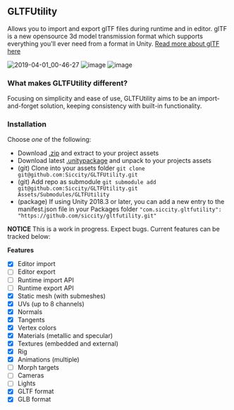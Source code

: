 ## GLTFUtility
Allows you to import and export glTF files during runtime and in editor.
glTF is a new opensource 3d model transmission format which supports everything you'll ever need from a format in Unity.
[Read more about glTF here](https://www.khronos.org/gltf/)

![2019-04-01_00-46-27](https://user-images.githubusercontent.com/6402525/55296304-b2aa5880-5417-11e9-89a8-78ab540dc126.gif)
![image](https://user-images.githubusercontent.com/6402525/55296353-7297a580-5418-11e9-8e76-5078680ee0d3.png)
![image](https://user-images.githubusercontent.com/6402525/55296436-bd65ed00-5419-11e9-9723-31225b99450b.png)


### What makes GLTFUtility different?
Focusing on simplicity and ease of use, GLTFUtility aims to be an import-and-forget solution, keeping consistency with built-in functionality. 

### Installation
Choose *one* of the following:
* Download [.zip](https://github.com/Siccity/GLTFUtility/archive/master.zip) and extract to your project assets
* Download latest [.unitypackage](https://github.com/Siccity/GLTFUtility/releases) and unpack to your projects assets
* (git) Clone into your assets folder `git clone git@github.com:Siccity/GLTFUtility.git`
* (git) Add repo as submodule `git submodule add git@github.com:Siccity/GLTFUtility.git Assets/Submodules/GLTFUtility`
* (package) If using Unity 2018.3 or later, you can add a new entry to the manifest.json file in your Packages folder
  `"com.siccity.gltfutility": "https://github.com/siccity/gltfutility.git"`

**NOTICE** This is a work in progress. Expect bugs. Current features can be tracked below:

**Features**
- [x] Editor import
- [ ] Editor export
- [ ] Runtime import API
- [ ] Runtime export API
- [x] Static mesh (with submeshes)
- [x] UVs (up to 8 channels)
- [x] Normals
- [x] Tangents
- [x] Vertex colors
- [x] Materials (metallic and specular)
- [x] Textures (embedded and external)
- [x] Rig
- [x] Animations (multiple)
- [ ] Morph targets
- [ ] Cameras
- [ ] Lights
- [x] GLTF format
- [x] GLB format
